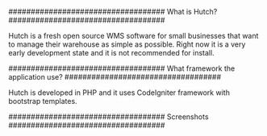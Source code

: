 ###################################
						What is Hutch?
###################################

Hutch is a fresh open source WMS software for small businesses that want
to manage their warehouse as simple as possible. Right now it is a very 
early development state and it is not recommended for install.

###################################
What framework the application use?
###################################

Hutch is developed in PHP and it uses CodeIgniter framework with bootstrap templates.

###################################
Screenshots
###################################
